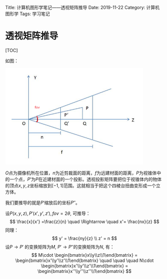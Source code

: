 Title: 计算机图形学笔记——透视矩阵推导
Date: 2019-11-22
Category: 计算机图形学
Tags: 学习笔记

# 透视矩阵推导

[TOC]


如图：

![img](.\746883-20160314160800365-472797715.png)

$O$点为摄像机所在位置，$n$为近剪裁面的距离，$f$为远建材面的距离，$P$为视锥体中的一个点，$P'$为$P$在近建材面的一个投影。透视投影矩阵要把位于视锥体内的物体的顶点$x,y,z$坐标缩放到$[-1,1]$范围。这就相当于把这个四棱台扭曲变形成一个立方体。

我们要推导的就是$P'$缩放后的坐标$P''$。

设$P(x, y, z), P'(x', y', z'), fov=2\theta$, 可推导：
$$
\frac{x}{x'} =\frac{z}{n} \quad \Rightarrow  \quad x'= \frac{nx}{z}
$$
同理：
$$
y' = \frac{ny}{z} \\
z' = n
$$
设$P\rightarrow P'$ 的变换矩阵为$M$, $P'\rightarrow P''$的变换矩阵为$N$, 有：
$$
M\cdot \begin{bmatrix}x\\y\\z\\1\end{bmatrix} = \begin{bmatrix}x'\\y'\\z'\\1\end{bmatrix} \quad \quad \quad  
N\cdot \begin{bmatrix}x'\\y'\\z'\\1\end{bmatrix} = \begin{bmatrix}x''\\y''\\z''\\1\end{bmatrix}
$$
